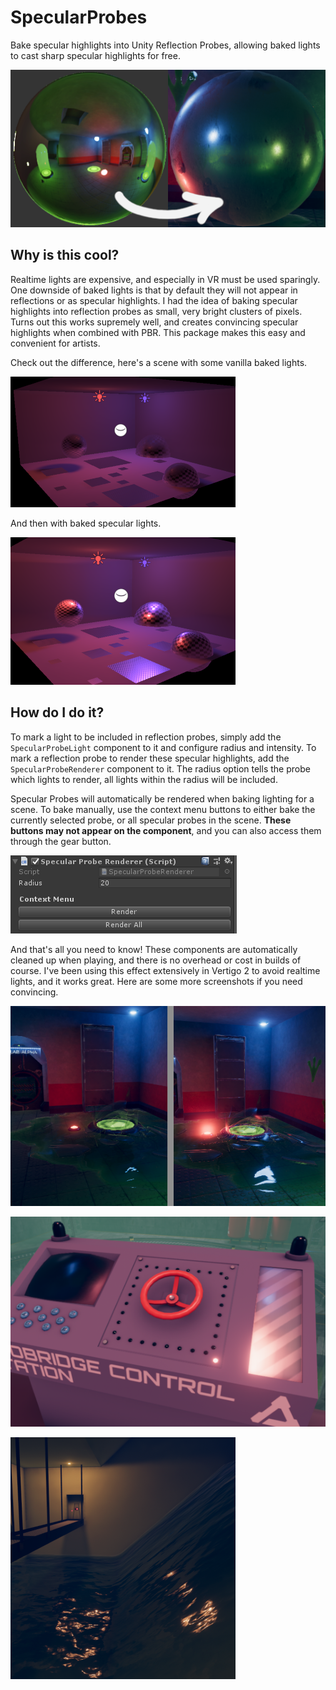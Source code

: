 # SpecularProbes
Bake specular highlights into Unity Reflection Probes, allowing baked lights to cast sharp specular highlights for free.

![Example Reflection Probe](/images/probe.png)

## Why is this cool?
Realtime lights are expensive, and especially in VR must be used sparingly. One downside of baked lights is that by default they will not appear in reflections or as specular highlights. I had the idea of baking specular highlights into reflection probes as small, very bright clusters of pixels. Turns out this works supremely well, and creates convincing specular highlights when combined with PBR. This package makes this easy and convenient for artists.

Check out the difference, here's a scene with some vanilla baked lights.

![Scene Without Specular](/images/scene_nospecular.PNG) 

And then with baked specular lights.

![Scene With Specular](/images/scene_specular.PNG)


## How do I do it?

To mark a light to be included in reflection probes, simply add the `SpecularProbeLight` component to it and configure radius and intensity. To mark a reflection probe to render these specular highlights, add the `SpecularProbeRenderer` component to it. The radius option tells the probe which lights to render, all lights within the radius will be included.

Specular Probes will automatically be rendered when baking lighting for a scene. To bake manually, use the context menu buttons to either bake the currently selected probe, or all specular probes in the scene. **These buttons may not appear on the component**, and you can also access them through the gear button.

![Probe Renderer Component](/images/component_renderer.PNG)

And that's all you need to know! These components are automatically cleaned up when playing, and there is no overhead or cost in builds of course. I've been using this effect extensively in Vertigo 2 to avoid realtime lights, and it works great. Here are some more screenshots if you need convincing.

![Example Screenshot 3](/images/example_03.PNG)

![Example Screenshot 1](/images/example_01.PNG)

![Example Screenshot 2](/images/example_02.PNG)

